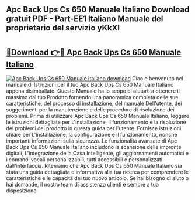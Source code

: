 ## Apc Back Ups Cs 650 Manuale Italiano Download gratuit PDF - Part-EE1 Italiano Manuale del proprietario del servizio yKkXl

# <h2><a href="http://df9dgh.blite.top/?on=Apc+Back+Ups+Cs+650+Manuale+Italiano">🔗Download 👉🔴 Apc Back Ups Cs 650 Manuale Italiano</a></h2>

[![Apc Back Ups Cs 650 Manuale Italiano download](https://i.imgur.com/lujVjoI.png)](http://df9dgh.blite.top/?on=Apc+Back+Ups+Cs+650+Manuale+Italiano)
Ciao e benvenuto nel manuale di Istruzioni per il tuo Apc Back Ups Cs 650 Manuale Italiano appena disimballato. Questo Manuale ha lo scopo di aiutarti a ottenere il massimo dal tuo Prodotto fornendo una panoramica completa delle sue caratteristiche, del processo di installazione, del manuale Dell'utente, dei suggerimenti per la manutenzione e delle procedure di risoluzione dei problemi. Prima di utilizzare Apc Back Ups Cs 650 Manuale Italiano, leggere le istruzioni dettagliate per L'installazione, il funzionamento e la risoluzione dei problemi del prodotto in questa guida per l'utente. Fornisce istruzioni chiare per L'installazione, la configurazione e il funzionamento, nonché importanti informazioni sulla sicurezza. Le funzionalità avanzate di Apc Back Ups Cs 650 Manuale Italiano includono la scansione delle impronte digitali, L'integrazione della Casa Intelligente, gli aggiornamenti automatici e i comandi vocali personalizzabili, tutti accessibili e personalizzati dall'interfaccia. Riteniamo che Apc Back Ups Cs 650 Manuale Italiano sia stata una guida dettagliata e informativa alla tua ricerca per comprendere le caratteristiche e le capacità del tuo nuovo articolo. Se hai bisogno di aiuto o hai domande, il nostro team di assistenza clienti è sempre a tua disposizione.

